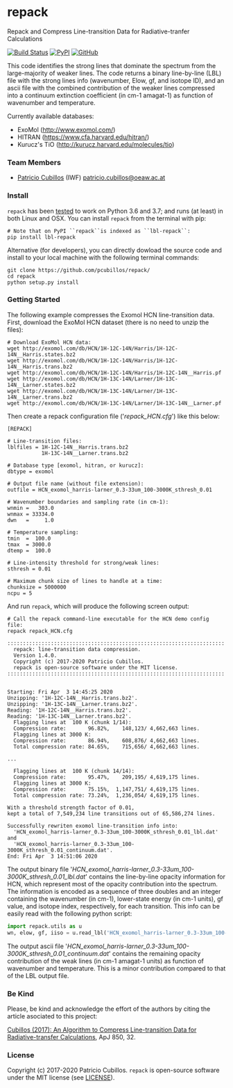 # repack
Repack and Compress Line-transition Data for Radiative-tranfer Calculations

[![Build Status](https://travis-ci.com/pcubillos/repack.svg?branch=master)](https://travis-ci.com/pcubillos/repack)
[![PyPI](https://img.shields.io/pypi/v/lbl-repack.svg)](https://pypi.org/project/lbl-repack)
[![GitHub](https://img.shields.io/github/license/pcubillos/repack.svg?color=blue)](https://github.com/pcubillos/repack/blob/master/LICENSE)

This code identifies the strong lines that dominate the spectrum from
the large-majority of weaker lines.  The code returns a binary
line-by-line (LBL) file with the strong lines info (wavenumber, Elow,
gf, and isotope ID), and an ascii file with the combined contribution
of the weaker lines compressed into a continuum extinction coefficient
(in cm-1 amagat-1) as function of wavenumber and temperature.

Currently available databases:
* ExoMol (http://www.exomol.com/)
* HITRAN (https://www.cfa.harvard.edu/hitran/)
* Kurucz's TiO (http://kurucz.harvard.edu/molecules/tio)

### Team Members
* [Patricio Cubillos](https://github.com/pcubillos/) (IWF) <patricio.cubillos@oeaw.ac.at>

### Install
``repack`` has been [tested](https://travis-ci.com/pcubillos/repack) to work on Python 3.6 and 3.7; and runs (at least) in both Linux and OSX.  You can install ``repack`` from the terminal with pip:

```shell
# Note that on PyPI ``repack``is indexed as ``lbl-repack``:
pip install lbl-repack
```

Alternative (for developers), you can directly dowload the source code
and install to your local machine with the following terminal commands:

```shell
git clone https://github.com/pcubillos/repack/
cd repack
python setup.py install
```

### Getting Started

The following example compresses the Exomol HCN line-transition data.  First, download the ExoMol HCN dataset (there is no need to unzip the files):

```shell
# Download ExoMol HCN data:
wget http://exomol.com/db/HCN/1H-12C-14N/Harris/1H-12C-14N__Harris.states.bz2
wget http://exomol.com/db/HCN/1H-12C-14N/Harris/1H-12C-14N__Harris.trans.bz2
wget http://exomol.com/db/HCN/1H-12C-14N/Harris/1H-12C-14N__Harris.pf
wget http://exomol.com/db/HCN/1H-13C-14N/Larner/1H-13C-14N__Larner.states.bz2
wget http://exomol.com/db/HCN/1H-13C-14N/Larner/1H-13C-14N__Larner.trans.bz2
wget http://exomol.com/db/HCN/1H-13C-14N/Larner/1H-13C-14N__Larner.pf
```

Then create a repack configuration file ('*repack_HCN.cfg*') like this below:

```shell
[REPACK]

# Line-transition files:
lblfiles = 1H-12C-14N__Harris.trans.bz2
           1H-13C-14N__Larner.trans.bz2

# Database type [exomol, hitran, or kurucz]:
dbtype = exomol

# Output file name (without file extension):
outfile = HCN_exomol_harris-larner_0.3-33um_100-3000K_sthresh_0.01

# Wavenumber boundaries and sampling rate (in cm-1):
wnmin =   303.0
wnmax = 33334.0
dwn   =     1.0

# Temperature sampling:
tmin  =  100.0
tmax  = 3000.0
dtemp =  100.0

# Line-intensity threshold for strong/weak lines:
sthresh = 0.01

# Maximum chunk size of lines to handle at a time:
chunksize = 5000000
ncpu = 5
```

And run ``repack``, which will produce the following screen output:
```shell
# Call the repack command-line executable for the HCN demo config file:
repack repack_HCN.cfg

::::::::::::::::::::::::::::::::::::::::::::::::::::::::::::::::::::::
  repack: line-transition data compression.
  Version 1.4.0.
  Copyright (c) 2017-2020 Patricio Cubillos.
  repack is open-source software under the MIT license.
::::::::::::::::::::::::::::::::::::::::::::::::::::::::::::::::::::::


Starting: Fri Apr  3 14:45:25 2020
Unzipping: '1H-12C-14N__Harris.trans.bz2'.
Unzipping: '1H-13C-14N__Larner.trans.bz2'.
Reading: '1H-12C-14N__Harris.trans.bz2'.
Reading: '1H-13C-14N__Larner.trans.bz2'.
  Flagging lines at  100 K (chunk 1/14):
  Compression rate:       96.82%,    148,123/ 4,662,663 lines.
  Flagging lines at 3000 K:
  Compression rate:       86.94%,    608,876/ 4,662,663 lines.
  Total compression rate: 84.65%,    715,656/ 4,662,663 lines.

...

  Flagging lines at  100 K (chunk 14/14):
  Compression rate:       95.47%,    209,195/ 4,619,175 lines.
  Flagging lines at 3000 K:
  Compression rate:       75.15%,  1,147,751/ 4,619,175 lines.
  Total compression rate: 73.24%,  1,236,054/ 4,619,175 lines.

With a threshold strength factor of 0.01,
kept a total of 7,549,234 line transitions out of 65,586,274 lines.

Successfully rewriten exomol line-transition info into:
  'HCN_exomol_harris-larner_0.3-33um_100-3000K_sthresh_0.01_lbl.dat' and
  'HCN_exomol_harris-larner_0.3-33um_100-3000K_sthresh_0.01_continuum.dat'.
End: Fri Apr  3 14:51:06 2020
```

The output binary file '*HCN_exomol_harris-larner_0.3-33um_100-3000K_sthresh_0.01_lbl.dat*'
contains the line-by-line opacity information for HCN, which represent
most of the opacity contribution into the spectrum.  The information
is encoded as a sequence of three doubles and an integer containing
the wavenumber (in cm-1), lower-state energy (in cm-1 units),
gf value, and isotope index, respectively, for each transition.  This
info can be easily read with the following python script:

```python
import repack.utils as u
wn, elow, gf, iiso = u.read_lbl('HCN_exomol_harris-larner_0.3-33um_100-3000K_sthresh_0.01_lbl.dat')
```

The output ascii file '*HCN_exomol_harris-larner_0.3-33um_100-3000K_sthresh_0.01_continuum.dat*'
contains the remaining opacity contribution of the weak lines (in cm-1
amagat-1 units) as function of wavenumber and temperature.  This is a
minor contribution compared to that of the LBL output file.


### Be Kind

Please, be kind and acknowledge the effort of the authors by citing the article asociated to this project:  

  [Cubillos (2017): An Algorithm to Compress Line-transition Data for Radiative-transfer Calculations](http://adsabs.harvard.edu/abs/2017ApJ...850...32C), ApJ 850, 32.  


### License

Copyright (c) 2017-2020 Patricio Cubillos.
``repack`` is open-source software under the MIT license (see [LICENSE](https://github.com/pcubillos/repack/blob/master/LICENSE)).

